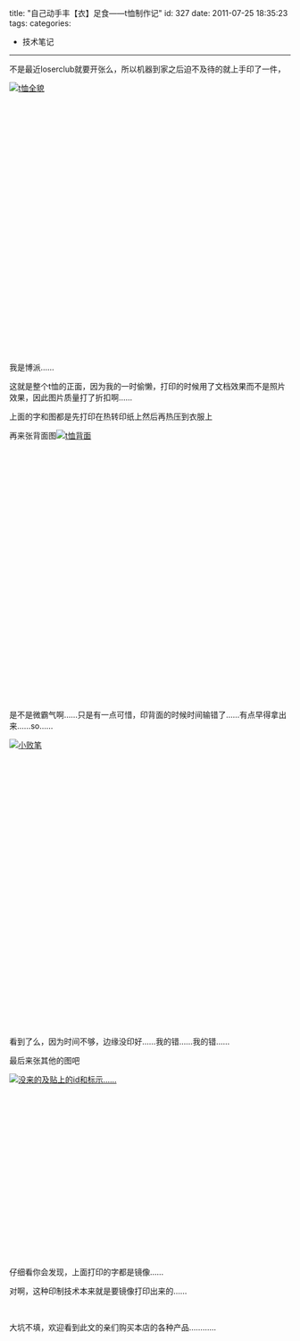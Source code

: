 title: "自己动手丰【衣】足食——t恤制作记"
id: 327
date: 2011-07-25 18:35:23
tags: 
categories: 
- 技术笔记
---

不是最近loserclub就要开张么，所以机器到家之后迫不及待的就上手印了一件，

[![](http://s2.i1.picplzthumbs.com/upload/img/55/3d/dc/553ddcbb6ecc68d8afbb0555c653247e94909506_wmeg_00001.jpg "t恤全貌")](http://s2.i1.picplzthumbs.com/upload/img/55/3d/dc/553ddcbb6ecc68d8afbb0555c653247e94909506_wmeg_00001.jpg)

&nbsp;

&nbsp;

&nbsp;

&nbsp;

&nbsp;

&nbsp;

&nbsp;

&nbsp;

&nbsp;

&nbsp;

&nbsp;

&nbsp;

&nbsp;

&nbsp;

&nbsp;

我是博派……

这就是整个t恤的正面，因为我的一时偷懒，打印的时候用了文档效果而不是照片效果，因此图片质量打了折扣啊……

上面的字和图都是先打印在热转印纸上然后再热压到衣服上

再来张背面图[![](http://s0.i1.picplzthumbs.com/upload/img/a1/c8/ba/a1c8ba6fc16ef72c266730ae5ae5ab7defb71618_wmeg_00001.jpg "t恤背面")](http://s0.i1.picplzthumbs.com/upload/img/a1/c8/ba/a1c8ba6fc16ef72c266730ae5ae5ab7defb71618_wmeg_00001.jpg)

&nbsp;

&nbsp;

&nbsp;

&nbsp;

&nbsp;

&nbsp;

&nbsp;

&nbsp;

&nbsp;

&nbsp;

&nbsp;

&nbsp;

&nbsp;

&nbsp;

&nbsp;

是不是微霸气啊……只是有一点可惜，印背面的时候时间输错了……有点早得拿出来……so……

[![](http://s1.i1.picplzthumbs.com/upload/img/f5/00/43/f5004321ac9c031462457c1b68c49ee4a0dd91ee_wmeg_00001.jpg "小败笔")](http://s1.i1.picplzthumbs.com/upload/img/f5/00/43/f5004321ac9c031462457c1b68c49ee4a0dd91ee_wmeg_00001.jpg)

&nbsp;

&nbsp;

&nbsp;

&nbsp;

&nbsp;

&nbsp;

&nbsp;

&nbsp;

&nbsp;

&nbsp;

&nbsp;

&nbsp;

&nbsp;

&nbsp;

&nbsp;

&nbsp;

看到了么，因为时间不够，边缘没印好……我的错……我的错……

最后来张其他的图吧

[![](http://s0.i1.picplzthumbs.com/upload/img/50/ab/7b/50ab7b201c737357568c032dcb7a7ef6790416ca_wmeg_00001.jpg "没来的及贴上的id和标示……")](http://s0.i1.picplzthumbs.com/upload/img/50/ab/7b/50ab7b201c737357568c032dcb7a7ef6790416ca_wmeg_00001.jpg)

&nbsp;

&nbsp;

&nbsp;

&nbsp;

&nbsp;

&nbsp;

&nbsp;

&nbsp;

&nbsp;

&nbsp;

仔细看你会发现，上面打印的字都是镜像……

对啊，这种印制技术本来就是要镜像打印出来的……

&nbsp;

大坑不填，欢迎看到此文的亲们购买本店的各种产品…………